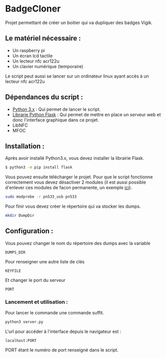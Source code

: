 # BadgeCloner
Projet permettant de créer un boitier qui va dupliquer des badges Vigik.

## Le matériel nécessaire :
- Un raspberry pi
- Un écran lcd tactile
- Un lecteur nfc acr122u
- Un clavier numérique (temporaire)

Le script peut aussi se lancer sur un ordinateur linux ayant accès à un lecteur nfc acr122u

## Dépendances du script :
- [Python 3.x](https://www.python.org/downloads/) : Qui permet de lancer le script.
- [Librarie Python Flask](https://pypi.org/project/Flask/) : Qui permet de mettre en place un serveur web et donc l'interface graphique dans ce projet.
- LibNFC
- MFOC

## Installation :
Après avoir installé Python3.x, vous devez installer la librairie Flask.
```sh
$ python3 -m pip install flask
```
Vous pouvez ensuite télécharger le projet.
Pour que le script fonctionne correctement vous devez désactiver 2 modules (il est aussi possible d'enlever ces modules de facon permanente, un exemple [ici]( https://wiki.archlinux.org/index.php/Touchatag_RFID_Reader)).
```sh
sudo modprobe -r pn533_usb pn533
```
Pour finir vous devez créer le répertoire qui va stocker les dumps.
```sh
mkdir DumpDir
```

## Configuration :
Vous pouvez changer le nom du répertoire des dumps avec la variable
```
DUMPS_DIR
```
Pour renseigner une autre liste de clés
```
KEYFILE
```
Et changer le port du serveur
```
PORT
```
### Lancement et utilisation :
Pour lancer le commande une commande suffit.
```sh
python3 server.py
```
L'url pour accéder à l'interface depuis le navigateur est :
```
localhost:PORT
```
PORT étant le numéro de port renseigné dans le script.

